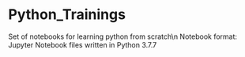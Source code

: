 # Python_Trainings
Set of notebooks for learning python from scratch\n
Notebook format: Jupyter Notebook files written in Python 3.7.7
